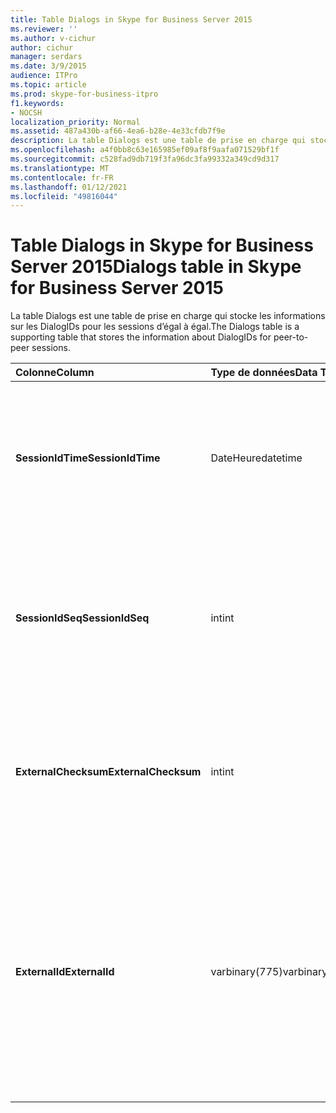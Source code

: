 ```yaml
---
title: Table Dialogs in Skype for Business Server 2015
ms.reviewer: ''
ms.author: v-cichur
author: cichur
manager: serdars
ms.date: 3/9/2015
audience: ITPro
ms.topic: article
ms.prod: skype-for-business-itpro
f1.keywords:
- NOCSH
localization_priority: Normal
ms.assetid: 487a430b-af66-4ea6-b28e-4e33cfdb7f9e
description: La table Dialogs est une table de prise en charge qui stocke les informations sur les DialogIDs pour les sessions d’égal à égal.
ms.openlocfilehash: a4f0bb8c63e165985ef09af8f9aafa071529bf1f
ms.sourcegitcommit: c528fad9db719f3fa96dc3fa99332a349cd9d317
ms.translationtype: MT
ms.contentlocale: fr-FR
ms.lasthandoff: 01/12/2021
ms.locfileid: "49816044"
---
```

# <a name="dialogs-table-in-skype-for-business-server-2015"></a><span data-ttu-id="8ae94-103">Table Dialogs in Skype for Business Server 2015</span><span class="sxs-lookup"><span data-stu-id="8ae94-103">Dialogs table in Skype for Business Server 2015</span></span>
 
<span data-ttu-id="8ae94-104">La table Dialogs est une table de prise en charge qui stocke les informations sur les DialogIDs pour les sessions d’égal à égal.</span><span class="sxs-lookup"><span data-stu-id="8ae94-104">The Dialogs table is a supporting table that stores the information about DialogIDs for peer-to-peer sessions.</span></span>
  
|<span data-ttu-id="8ae94-105">**Colonne**</span><span class="sxs-lookup"><span data-stu-id="8ae94-105">**Column**</span></span>|<span data-ttu-id="8ae94-106">**Type de données**</span><span class="sxs-lookup"><span data-stu-id="8ae94-106">**Data Type**</span></span>|<span data-ttu-id="8ae94-107">**Clé/Index**</span><span class="sxs-lookup"><span data-stu-id="8ae94-107">**Key/Index**</span></span>|<span data-ttu-id="8ae94-108">**Détails**</span><span class="sxs-lookup"><span data-stu-id="8ae94-108">**Details**</span></span>|
|:-----|:-----|:-----|:-----|
|<span data-ttu-id="8ae94-109">**SessionIdTime**</span><span class="sxs-lookup"><span data-stu-id="8ae94-109">**SessionIdTime**</span></span> <br/> |<span data-ttu-id="8ae94-110">DateHeure</span><span class="sxs-lookup"><span data-stu-id="8ae94-110">datetime</span></span>  <br/> |<span data-ttu-id="8ae94-111">Primaire</span><span class="sxs-lookup"><span data-stu-id="8ae94-111">Primary</span></span>  <br/> |<span data-ttu-id="8ae94-112">Heure de la demande de session ; utilisé conjointement avec SessionIDSeq pour identifier de manière unique une session.</span><span class="sxs-lookup"><span data-stu-id="8ae94-112">Time of session request; used in conjunction with SessionIDSeq to uniquely identify a session.</span></span>  <br/> |
|<span data-ttu-id="8ae94-113">**SessionIdSeq**</span><span class="sxs-lookup"><span data-stu-id="8ae94-113">**SessionIdSeq**</span></span> <br/> |<span data-ttu-id="8ae94-114">int</span><span class="sxs-lookup"><span data-stu-id="8ae94-114">int</span></span>  <br/> |<span data-ttu-id="8ae94-115">Primaire</span><span class="sxs-lookup"><span data-stu-id="8ae94-115">Primary</span></span>  <br/> |<span data-ttu-id="8ae94-116">Numéro d’ID identifiant la session.</span><span class="sxs-lookup"><span data-stu-id="8ae94-116">ID number to identify the session.</span></span> <span data-ttu-id="8ae94-117">Utilisé conjointement avec SessionIDTime pour identifier de manière unique une session.</span><span class="sxs-lookup"><span data-stu-id="8ae94-117">Used in conjunction with SessionIDTime to uniquely identify a session.</span></span>  <br/> |
|<span data-ttu-id="8ae94-118">**ExternalChecksum**</span><span class="sxs-lookup"><span data-stu-id="8ae94-118">**ExternalChecksum**</span></span> <br/> |<span data-ttu-id="8ae94-119">int</span><span class="sxs-lookup"><span data-stu-id="8ae94-119">int</span></span>  <br/> | <br/> |<span data-ttu-id="8ae94-120">Checksum de l’ExternalID.</span><span class="sxs-lookup"><span data-stu-id="8ae94-120">Checksum of the ExternalID.</span></span> <span data-ttu-id="8ae94-121">Ce champ est utilisé pour augmenter la vitesse des recherches dans la base de données.</span><span class="sxs-lookup"><span data-stu-id="8ae94-121">This field is used to increase the speed of database searches.</span></span>  <br/> |
|<span data-ttu-id="8ae94-122">**ExternalId**</span><span class="sxs-lookup"><span data-stu-id="8ae94-122">**ExternalId**</span></span> <br/> |<span data-ttu-id="8ae94-123">varbinary(775)</span><span class="sxs-lookup"><span data-stu-id="8ae94-123">varbinary(775)</span></span>  <br/> | <br/> |<span data-ttu-id="8ae94-124">ID de boîte de dialogue SIP, stocké en tant que fichier binaire.</span><span class="sxs-lookup"><span data-stu-id="8ae94-124">SIP dialog ID, stored as a binary.</span></span> <span data-ttu-id="8ae94-125">Le format du fichier binaire est :</span><span class="sxs-lookup"><span data-stu-id="8ae94-125">The format of the binary is:</span></span>  <br/> <span data-ttu-id="8ae94-126">dialog;from-tag;to-tag</span><span class="sxs-lookup"><span data-stu-id="8ae94-126">dialog;from-tag;to-tag</span></span>  <br/> <span data-ttu-id="8ae94-127">Ces données peuvent être converties au format texte à l’aide de cette syntaxe :</span><span class="sxs-lookup"><span data-stu-id="8ae94-127">This data can be converted to text format by using this syntax:</span></span>  <br/>  `cast(cast(ExternalId as varbinary(max)) as varchar(max))` <br/> |
   

